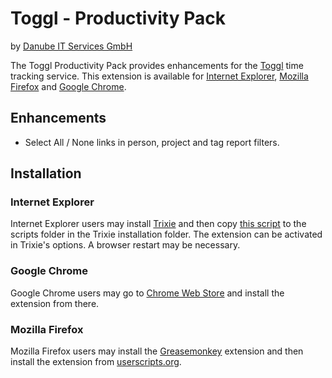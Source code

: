 Toggl - Productivity Pack
=========================
by [Danube IT Services GmbH](http://www.danubeIT.com)

The Toggl Productivity Pack provides enhancements for the [Toggl](http://www.toggl.com) time tracking service. This extension is available for [Internet Explorer](http://www.microsoft.com/windows/internet-explorer/), [Mozilla Firefox](http://www.mozilla.org/firefox/) and [Google Chrome](https://www.google.com/chrome).

Enhancements
------------

 * Select All / None links in person, project and tag report filters.

Installation
------------

### Internet Explorer

Internet Explorer users may install [Trixie](http://www.bhelpuri.net/Trixie/) and then copy [this script](https://github.com/danubeit/toggl-productivity-pack/raw/master/internet-explorer/toggl.productivity.pack.user.js) to the scripts folder in the Trixie installation folder. The extension can be activated in Trixie's options. A browser restart may be necessary.

### Google Chrome

Google Chrome users may go to [Chrome Web Store](https://chrome.google.com/webstore/detail/ehdkmhgmlehnbibjhddpfelefhhniecm) and install the extension from there.

### Mozilla Firefox

Mozilla Firefox users may install the [Greasemonkey](https://addons.mozilla.org/firefox/addon/greasemonkey/) extension and then install the extension from [userscripts.org](http://userscripts.org/scripts/show/130578).